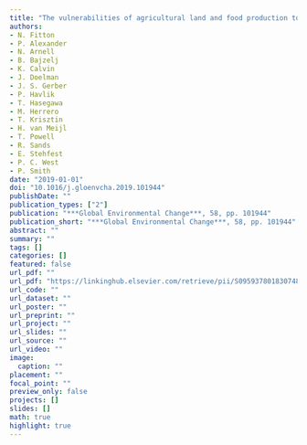 ```yaml
---
title: "The vulnerabilities of agricultural land and food production to future water scarcity"
authors: 
- N. Fitton
- P. Alexander
- N. Arnell
- B. Bajzelj
- K. Calvin
- J. Doelman
- J. S. Gerber
- P. Havlik
- T. Hasegawa
- M. Herrero
- T. Krisztin
- H. van Meijl
- T. Powell
- R. Sands
- E. Stehfest
- P. C. West
- P. Smith
date: "2019-01-01"
doi: "10.1016/j.gloenvcha.2019.101944"
publishDate: ""
publication_types: ["2"]
publication: "***Global Environmental Change***, 58, pp. 101944"
publication_short: "***Global Environmental Change***, 58, pp. 101944"
abstract: ""
summary: ""
tags: []
categories: []
featured: false
url_pdf: ""
url_pdf: "https://linkinghub.elsevier.com/retrieve/pii/S0959378018307489"
url_code: ""
url_dataset: ""
url_poster: ""
url_preprint: ""
url_project: ""
url_slides: ""
url_source: ""
url_video: ""
image: 
  caption: ""
placement: ""
focal_point: ""
preview_only: false
projects: []
slides: []
math: true
highlight: true
---
```


